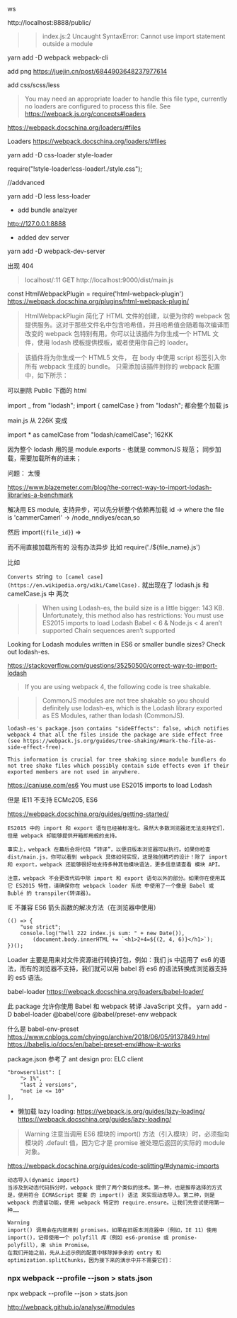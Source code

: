 ws

http://localhost:8888/public/

> > index.js:2 Uncaught SyntaxError: Cannot use import statement outside a module

yarn add -D webpack webpack-cli

add png
https://juejin.cn/post/6844903648237977614

add css/scss/less

> You may need an appropriate loader to handle this file type, currently no loaders are configured to process this file. See https://webpack.js.org/concepts#loaders

https://webpack.docschina.org/loaders/#files

Loaders
https://webpack.docschina.org/loaders/#files

yarn add -D css-loader style-loader

require("!style-loader!css-loader!./style.css");

//addvanced

yarn add -D less less-loader

-   add bundle analzyer

http://127.0.0.1:8888

-   added dev server

yarn add -D webpack-dev-server

出现 404

> localhost/:11 GET http://localhost:9000/dist/main.js

const HtmlWebpackPlugin = require('html-webpack-plugin')
https://webpack.docschina.org/plugins/html-webpack-plugin/

> HtmlWebpackPlugin 简化了 HTML 文件的创建，以便为你的 webpack 包提供服务。这对于那些文件名中包含哈希值，并且哈希值会随着每次编译而改变的 webpack 包特别有用。你可以让该插件为你生成一个 HTML 文件，使用 lodash 模板提供模板，或者使用你自己的 loader。

> 该插件将为你生成一个 HTML5 文件， 在 body 中使用 script 标签引入你所有 webpack 生成的 bundle。 只需添加该插件到你的 webpack 配置中，如下所示：

可以删除 Public 下面的 html

import \_ from "lodash";
import { camelCase } from "lodash";
都会整个加载 js

main.js 从 226K 变成

import \* as camelCase from "lodash/camelCase"; 162KK

因为整个 lodash 用的是 module.exports - 也就是 commonJS 规范； 同步加载，需要加载所有的进来；

问题： 太慢

https://www.blazemeter.com/blog/the-correct-way-to-import-lodash-libraries-a-benchmark

解决用 ES module, 支持异步，可以先分析整个依赖再加载
id -> where the file is
'cammerCamerl' -> /node_nndiyes/ecan,so

然后 import(`{file_id}`) =>

而不用直接加载所有的 没有办法异步
比如 require('./${file_name}.js')

比如

`Converts `string` to [camel case](https://en.wikipedia.org/wiki/CamelCase).`
就出现在了 lodash.js 和 camelCase.js 中 两次

> > When using Lodash-es, the build size is a little bigger: 143 KB.
> > Unfortunately, this method also has restrictions:
> > You must use ES2015 imports to load Lodash
> > Babel < 6 & Node.js < 4 aren’t supported
> > Chain sequences aren’t supported

Looking for Lodash modules written in ES6 or smaller bundle sizes? Check out lodash-es.

https://stackoverflow.com/questions/35250500/correct-way-to-import-lodash

> If you are using webpack 4, the following code is tree shakable.

> > CommonJS modules are not tree shakable so you should definitely use lodash-es, which is the Lodash library exported as ES Modules, rather than lodash (CommonJS).

    lodash-es's package.json contains "sideEffects": false, which notifies webpack 4 that all the files inside the package are side effect free (see https://webpack.js.org/guides/tree-shaking/#mark-the-file-as-side-effect-free).

    This information is crucial for tree shaking since module bundlers do not tree shake files which possibly contain side effects even if their exported members are not used in anywhere.

https://caniuse.com/es6
You must use ES2015 imports to load Lodash

但是 IE11 不支持 ECMc205, ES6

https://webpack.docschina.org/guides/getting-started/

    ES2015 中的 import 和 export 语句已经被标准化。虽然大多数浏览器还无法支持它们，但是 webpack 却能够提供开箱即用般的支持。

    事实上，webpack 在幕后会将代码 “转译”，以便旧版本浏览器可以执行。如果你检查 dist/main.js，你可以看到 webpack 具体如何实现，这是独创精巧的设计！除了 import 和 export，webpack 还能够很好地支持多种其他模块语法，更多信息请查看 模块 API。

    注意，webpack 不会更改代码中除 import 和 export 语句以外的部分。如果你在使用其它 ES2015 特性，请确保你在 webpack loader 系统 中使用了一个像是 Babel 或 Bublé 的 transpiler(转译器)。

IE 不兼容 ES6 箭头函数的解决方法（在浏览器中使用）

    (() => {
        "use strict";
        console.log("hell 222 index.js sum: " + new Date()),
            (document.body.innerHTML += `<h1>2+4=${(2, 4, 6)}</h1>`);
    })();

Loader 主要是用来对文件资源进行转换打包，例如：我们 js 中运用了 es6 的语法，而有的浏览器不支持，我们就可以用 babel 将 es6 的语法转换成浏览器支持的 es5 语法。

babel-loader https://webpack.docschina.org/loaders/babel-loader/

此 package 允许你使用 Babel 和 webpack 转译 JavaScript 文件。
yarn add -D babel-loader @babel/core @babel/preset-env webpack

什么是 babel-env-preset https://www.cnblogs.com/chyingp/archive/2018/06/05/9137849.html
https://babeljs.io/docs/en/babel-preset-env/#how-it-works

package.json 参考了 ant design pro: ELC client

    "browserslist": [
        "> 1%",
        "last 2 versions",
        "not ie <= 10"
    ],

-   懒加载 lazy loading: https://webpack.js.org/guides/lazy-loading/
    https://webpack.docschina.org/guides/lazy-loading/

> Warning
> 注意当调用 ES6 模块的 import() 方法（引入模块）时，必须指向模块的 .default 值，因为它才是 promise 被处理后返回的实际的 module 对象。

https://webpack.docschina.org/guides/code-splitting/#dynamic-imports

    动态导入(dynamic import)
    当涉及到动态代码拆分时，webpack 提供了两个类似的技术。第一种，也是推荐选择的方式是，使用符合 ECMAScript 提案 的 import() 语法 来实现动态导入。第二种，则是 webpack 的遗留功能，使用 webpack 特定的 require.ensure。让我们先尝试使用第一种……

    Warning
    import() 调用会在内部用到 promises。如果在旧版本浏览器中（例如，IE 11）使用 import()，记得使用一个 polyfill 库（例如 es6-promise 或 promise-polyfill），来 shim Promise。
    在我们开始之前，先从上述示例的配置中移除掉多余的 entry 和 optimization.splitChunks，因为接下来的演示中并不需要它们：

### npx webpack --profile --json > stats.json

npx webpack --profile --json > stats.json

http://webpack.github.io/analyse/#modules
